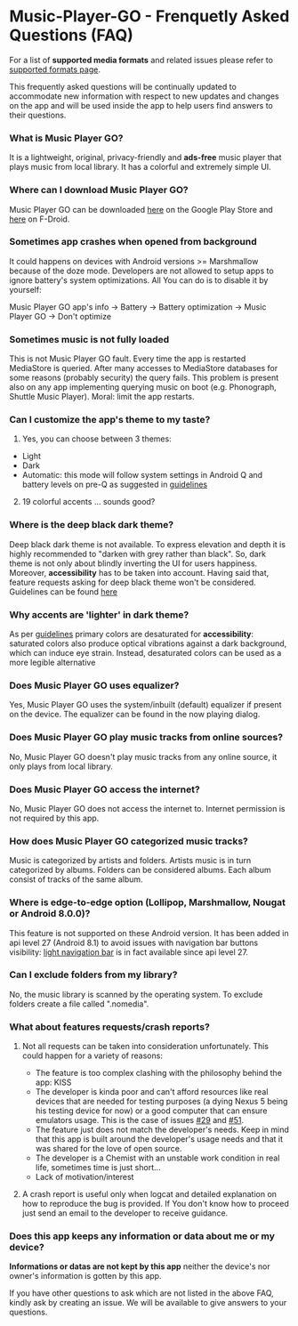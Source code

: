 # Music-Player-GO - Frenquetly Asked Questions (FAQ)

For a list of **supported media formats** and related issues please refer to [supported formats page](https://github.com/enricocid/Music-Player-GO/blob/master/Formats.md).

This frequently asked questions will be continually updated to accommodate new information with respect to new updates and changes on the app and will be used inside the app to help users find answers to their questions.


### What is Music Player GO?

It is a lightweight, original, privacy-friendly and **ads-free** music player that plays music from local library. It has a colorful and extremely simple UI.


### Where can I download Music Player GO?

Music Player GO can be downloaded [here](https://play.google.com/store/apps/details?id=com.iven.musicplayergo) on the Google Play Store and [here](https://f-droid.org/repository/browse/?fdid=com.iven.musicplayergo) on F-Droid. 


### Sometimes app crashes when opened from background

It could happens on devices with Android versions >= Marshmallow because of the doze mode. Developers are not allowed to setup apps to ignore battery's system optimizations. All You can do is to disable it by yourself:

Music Player GO app's info -> Battery -> Battery optimization -> Music Player GO -> Don't optimize


### Sometimes music is not fully loaded

This is not Music Player GO fault. Every time the app is restarted MediaStore is queried. After many accesses to MediaStore databases for some reasons (probably security) the query fails. This problem is present also on any app implementing querying music on boot (e.g. Phonograph, Shuttle Music Player).
Moral: limit the app restarts.


### Can I customize the app's theme to my taste?

1. Yes, you can choose between 3 themes:

 - Light
 - Dark
 - Automatic: this mode will follow system settings in Android Q and battery levels on pre-Q as suggested in [guidelines](https://developer.android.com/guide/topics/ui/look-and-feel/darktheme)

2. 19 colorful accents ... sounds good?


### Where is the deep black dark theme?

Deep black dark theme is not available. To express elevation and depth it is highly recommended to "darken with grey rather than black". So, dark theme is not only about blindly inverting the UI for users happiness. Moreover, **accessibility** has to be taken into account. Having said that, feature requests asking for deep black theme won't be considered. Guidelines can be found [here](https://material.io/design/color/dark-theme.html)


### Why accents are 'lighter' in dark theme?

As per [guidelines](https://material.io/design/color/dark-theme.html) primary colors are desaturated for **accessibility**: saturated colors also produce optical vibrations against a dark background, which can induce eye strain. Instead, desaturated colors can be used as a more legible alternative


### Does Music Player GO uses equalizer?

Yes, Music Player GO uses the system/inbuilt (default) equalizer if present on the device.
The equalizer can be found in the now playing dialog.


### Does Music Player GO play music tracks from online sources?

No, Music Player GO doesn't play music tracks from any online source, it only plays from local library.


### Does Music Player GO access the internet?

No, Music Player GO does not access the internet to. Internet permission is not required by this app.


### How does Music Player GO categorized music tracks?

Music is categorized by artists and folders. Artists music is in turn categorized by albums. Folders can be considered albums. Each album consist of tracks of the same album.


### Where is edge-to-edge option (Lollipop, Marshmallow, Nougat or Android 8.0.0)?

This feature is not supported on these Android version. It has been added in api level 27 (Android 8.1) to avoid issues with navigation bar buttons visibility: [light navigation bar](https://developer.android.com/reference/android/R.attr#windowLightNavigationBar) is in fact available since api level 27.


### Can I exclude folders from my library?

No, the music library is scanned by the operating system. To exclude folders create a file called ".nomedia".


### What about features requests/crash reports?

1. Not all requests can be taken into consideration unfortunately. This could happen for a variety of reasons:

   - The feature is too complex clashing with the philosophy behind the app: KISS
   - The developer is kinda poor and can't afford resources like real devices that are needed for testing purposes (a dying Nexus 5 being his testing device for now) or a good computer that can ensure emulators usage. This is the case of issues [#29](https://github.com/enricocid/Music-Player-GO/issues/29) and [#51](https://github.com/enricocid/Music-Player-GO/issues/51).
   - The feature just does not match the developer's needs. Keep in mind that this app is built around the developer's usage needs and that it was shared for the love of open source.
   - The developer is a Chemist with an unstable work condition in real life, sometimes time is just short...
   - Lack of motivation/interest


2. A crash report is useful only when logcat and detailed explanation on how to reproduce the bug is provided. If You don't know how to proceed just send an email to the developer to receive guidance.


### Does this app keeps any information or data about me or my device?

**Informations or datas are not kept by this app** neither the device's nor owner's information is gotten by this app.



If you have other questions to ask which are not listed in the above FAQ, kindly ask by creating an issue. We will be available to give answers to your questions.
